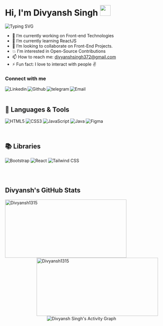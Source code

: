 <h1 >Hi, I'm Divyansh Singh <img src="https://media.giphy.com/media/hvRJCLFzcasrR4ia7z/giphy.gif" width="35"></h1>

![Typing SVG](https://readme-typing-svg.herokuapp.com/?lines=Welcome+to+my+Github+profile.;You+can+also+call+me+DV.;I'm+a+Web+tech+enthusiast.;Web+Development+is+my+passion.) 
 
- 🔭 I’m currently working on Front-end Technologies
- 🌱 I’m currently learning ReactJS
- 👯 I’m looking to collaborate on Front-End Projects.
- 💥 I'm interested in Open-Source Contributions
- 📫 How to reach me: divyanshsingh372@gmail.com
- ⚡ Fun fact: I love to interact with people ✌

### Connect with me

[<img align="left" alt="Linkedin" src="https://img.shields.io/badge/LinkedIn-0077B5?style=for-the-badge&logo=linkedin&logoColor=white" />][linkedin]
[<img align="left" alt="Github" src="https://img.shields.io/badge/GitHub-100000?style=for-the-badge&logo=github&logoColor=white" />][github]
[<img align="left" alt="telegram" src="https://img.shields.io/badge/Telegram-2CA5E0?style=for-the-badge&logo=telegram&logoColor=white" />][telegram]
[<img align="left" alt="Email" src="https://img.shields.io/badge/Gmail-D14836?style=for-the-badge&logo=gmail&logoColor=white" />][email]

<br />
<br />

## 🧰 Languages & Tools

![HTML5](https://img.shields.io/badge/HTML5-E34F26?style=for-the-badge&logo=html5&logoColor=white)
![CSS3](https://img.shields.io/badge/CSS3-1572B6?style=for-the-badge&logo=css3&logoColor=white)
![JavaScript](https://img.shields.io/badge/JavaScript-F7DF1E?style=for-the-badge&logo=javascript&logoColor=black)
![Java](https://img.shields.io/badge/Java-F24E1E?style=for-the-badge&logo=java&logoColor=black)
![Figma](https://img.shields.io/badge/Figma-05720c?style=for-the-badge&logo=figma&logoColor=white)

<br />

## 📚 Libraries

![Bootstrap](https://img.shields.io/badge/Bootstrap-563D7C?style=for-the-badge&logo=bootstrap&logoColor=white)
![React](https://img.shields.io/badge/React-20232A?style=for-the-badge&logo=react&logoColor=61DAFB)
![Tailwind CSS](https://img.shields.io/badge/Tailwind-CSS-CA4245?style=for-the-badge&logo=tailwind-css&logoColor=white)

<br />

<br />

## Divyansh's GitHub Stats

<p>
    <img src="https://github-readme-streak-stats.herokuapp.com/?user=Divyansh1315&theme=radical" alt="Divyansh1315" height="192px" width="400px" />
    <img align="right" src="https://github-readme-stats.vercel.app/api?username=Divyansh1315&show_icons=true&locale=en&theme=radical" alt="Divyansh1315" height="192px" width="400px"/>
</p>

<p align="center">
    <img alt="Divyansh Singh's Activity Graph" src="https://activity-graph.herokuapp.com/graph?username=Divyansh1315&custom_title=Divyansh%20Singh's%20Activity%20Graph&theme=react-dark" />
</p>

<!-- 
![Top Langs](https://github-readme-stats.vercel.app/api/top-langs/?username=Divyansh1315&theme=dark&layout=compact) -->

<br /> 
<!-- [![trophy](https://github-profile-trophy.vercel.app/?username=Divyansh1315)](https://github.com/ryo-ma/github-profile-trophy) -->

[linkedin]: https://www.linkedin.com/in/divyansh-singh-25897a179/
[github]: https://github.com/Divyansh1315
[telegram]: https://t.me/Salvatore_pire
[email]: mailto:divyanshsingh372@gmail.com
<!---
Divyansh1315/Divyansh1315 is a ✨ special ✨ repository because its `README.md` (this file) appears on your GitHub profile.
You can click the Preview link to take a look at your changes.
--->
